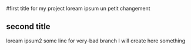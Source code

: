 #first title for my project
loream ipsum
un petit changement 
## second title
loream ipsum2
some line for very-bad branch
I will create here something
